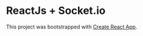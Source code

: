 # ReactJs + Socket.io

This project was bootstrapped with [Create React App](https://github.com/facebook/create-react-app).
